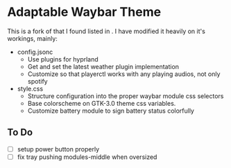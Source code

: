 # Adaptable Waybar Theme

This is a fork of []() that I found listed in [](). I have modified it heavily on it's workings, mainly:
 - config.jsonc
     - Use plugins for hyprland
     - Get and set the latest weather plugin implementation
     - Customize so that playerctl works with any playing audios, not only spotify
 - style.css
     - Structure configuration into the proper waybar module css selectors
     - Base colorscheme on GTK-3.0 theme css variables.
     - Customize battery module to sign battery status colorfully

## To Do
 - [ ] setup power button properly
 - [ ] fix tray pushing modules-middle when oversized
